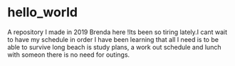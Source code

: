 # hello_world
A repository I made in 2019
Brenda here !Its been so tiring lately.I cant wait to have my schedule in order I have been learning that all I need is to be able to survive long beach is study plans, a work out schedule and lunch with someon there is no need for outings.
